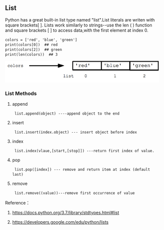 ## List 

Python has a great built-in list type named "list".List literals are writen with square brackets[ ].
Lists work similarly to strings--use the len ( ) function and square brackets [ ] to access data,with
the first element at index 0.

    colors = ['red', 'blue', 'green']
    print(colors[0])  ## red
    print(colors[2])  ## green
    print(len(colors))  ## 3
    
![list index](https://raw.githubusercontent.com/mklsw/lobcn/master/Python%20Data%20Structures/List/list1.png)
    
### List Methods

1. append   

        list.append(object) ----append object to the end

2. insert   

        list.insert(index.object) --- insert object before index

3. index 

        list.index(vlaue,[start,[stop]]) ---return first index of value.
4. pop   

        list.pop([index]) --- remove and return item at index (default last)
        
5. remove 

        list.remove((value))---remove first occurrence of value
        


Reference：
1. https://docs.python.org/3.7/library/stdtypes.html#list

2. https://developers.google.com/edu/python/lists 

    
    


